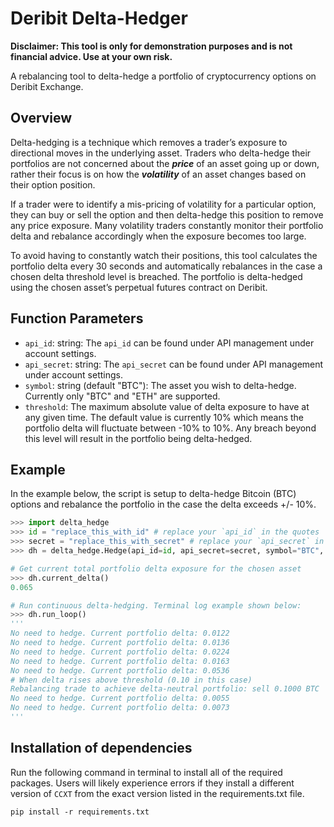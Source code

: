 # Deribit Delta-Hedger
**Disclaimer: This tool is only for demonstration purposes and is not financial advice. Use at your own risk.**

A rebalancing tool to delta-hedge a portfolio of cryptocurrency options on Deribit Exchange. 

## Overview

Delta-hedging is a technique which removes a trader’s exposure to directional moves in the underlying asset. Traders who delta-hedge their portfolios are not concerned about the ***price*** of an asset going up or down, rather their focus is on how the ***volatility*** of an asset changes based on their option position. 

If a trader were to identify a mis-pricing of volatility for a particular option, they can buy or sell the option and then delta-hedge this position to remove any price exposure. Many volatility traders constantly monitor their portfolio delta and rebalance accordingly when the exposure becomes too large.

To avoid having to constantly watch their positions, this tool calculates the portfolio delta every 30 seconds and automatically rebalances in the case a chosen delta threshold level is breached. The portfolio is delta-hedged using the chosen asset’s perpetual futures contract on Deribit. 

## Function Parameters
- `api_id`: string: The `api_id` can be found under API management under account settings.
- `api_secret`: string: The `api_secret` can be found under API management under account settings.   
- `symbol`: string (default "BTC"): The asset you wish to delta-hedge. Currently only "BTC" and "ETH" are supported.
- `threshold`: The maximum absolute value of delta exposure to have at any given time. The default value is currently 10% which means the portfolio delta will fluctuate between -10% to 10%. Any breach beyond this level will result in the portfolio being delta-hedged.

## Example
In the example below, the script is setup to delta-hedge Bitcoin (BTC) options and rebalance the portfolio in the case the delta exceeds +/- 10%. 
``` python
>>> import delta_hedge
>>> id = "replace_this_with_id" # replace your `api_id` in the quotes
>>> secret = "replace_this_with_secret" # replace your `api_secret` in the quotes
>>> dh = delta_hedge.Hedge(api_id=id, api_secret=secret, symbol="BTC", threshold=0.10)

# Get current total portfolio delta exposure for the chosen asset
>>> dh.current_delta()
0.065

# Run continuous delta-hedging. Terminal log example shown below:
>>> dh.run_loop()
'''
No need to hedge. Current portfolio delta: 0.0122
No need to hedge. Current portfolio delta: 0.0136
No need to hedge. Current portfolio delta: 0.0224
No need to hedge. Current portfolio delta: 0.0163
No need to hedge. Current portfolio delta: 0.0536
# When delta rises above threshold (0.10 in this case)
Rebalancing trade to achieve delta-neutral portfolio: sell 0.1000 BTC
No need to hedge. Current portfolio delta: 0.0055
No need to hedge. Current portfolio delta: 0.0073
'''
```
## Installation of dependencies
Run the following command in terminal to install all of the required packages. Users will likely experience errors if they install a different version of `CCXT` from the exact version listed in the requirements.txt file.

```
pip install -r requirements.txt
```
